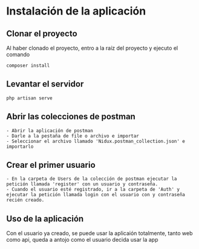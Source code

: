 # Instalación de la aplicación

## Clonar el proyecto

Al haber clonado el proyecto, entro a la raíz del proyecto y ejecuto el comando

    composer install

## Levantar el servidor

    php artisan serve

## Abrir las colecciones de postman

    - Abrir la aplicación de postman
    - Darle a la pestaña de file o archivo e importar
    - Seleccionar el archivo llamado 'Nidux.postman_collection.json' e importarlo

## Crear el primer usuario

    - En la carpeta de Users de la colección de postman ejecutar la petición llamada 'register' con un usuario y contraseña.
    - Cuando el usuario esté registrado, ir a la carpeta de 'Auth' y ejecutar la petición llamada login con el usuario con y contraseña recién creado.

## Uso de la aplicación

Con el usuario ya creado, se puede usar la aplicaión totalmente, tanto web como api, queda a antojo como el usuario decida usar la app
